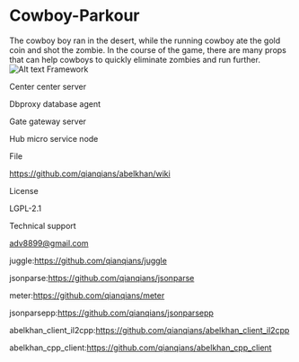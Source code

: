 # Cowboy-Parkour
The cowboy boy ran in the desert, while the running cowboy ate the gold coin and shot the zombie. In the course of the game, there are many props that can help cowboys to quickly eliminate zombies and run further.
![Alt text](https://github.com/appdev-support/Cowboy-Parkour/blob/master/IMG_0410.PNG)
Framework

Center center server

Dbproxy database agent

Gate gateway server

Hub micro service node

File

https://github.com/qianqians/abelkhan/wiki

License

LGPL-2.1

Technical support

adv8899@gmail.com

juggle:https://github.com/qianqians/juggle

jsonparse:https://github.com/qianqians/jsonparse

meter:https://github.com/qianqians/meter

jsonparsepp:https://github.com/qianqians/jsonparsepp

abelkhan_client_il2cpp:https://github.com/qianqians/abelkhan_client_il2cpp

abelkhan_cpp_client:https://github.com/qianqians/abelkhan_cpp_client
